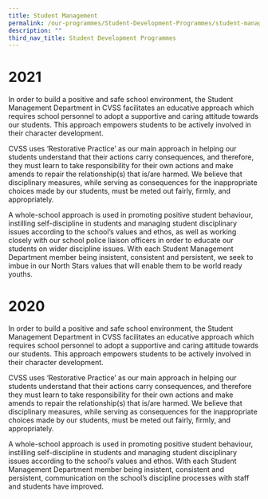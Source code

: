 ```yaml
---
title: Student Management
permalink: /our-programmes/Student-Development-Programmes/student-management
description: ""
third_nav_title: Student Development Programmes
---
```

# 2021


In order to build a positive and safe school environment, the Student Management Department in CVSS facilitates an educative approach which requires school personnel to adopt a supportive and caring attitude towards our students. This approach empowers students to be actively involved in their character development.  

CVSS uses ‘Restorative Practice’ as our main approach in helping our students understand that their actions carry consequences, and therefore, they must learn to take responsibility for their own actions and make amends to repair the relationship(s) that is/are harmed. We believe that disciplinary measures, while serving as consequences for the inappropriate choices made by our students, must be meted out fairly, firmly, and appropriately.  

A whole-school approach is used in promoting positive student behaviour, instilling self-discipline in students and managing student disciplinary issues according to the school’s values and ethos, as well as working closely with our school police liaison officers in order to educate our students on wider discipline issues. With each Student Management Department member being insistent, consistent and persistent, we seek to imbue in our North Stars values that will enable them to be world ready youths.  

  

# 2020


In order to build a positive and safe school environment, the Student Management Department in CVSS facilitates an educative approach which requires school personnel to adopt a supportive and caring attitude towards our students. This approach empowers students to be actively involved in their character development.  

CVSS uses ‘Restorative Practice’ as our main approach in helping our students understand that their actions carry consequences, and therefore they must learn to take responsibility for their own actions and make amends to repair the relationship(s) that is/are harmed. We believe that disciplinary measures, while serving as consequences for the inappropriate choices made by our students, must be meted out fairly, firmly, and appropriately.

A whole-school approach is used in promoting positive student behaviour, instilling self-discipline in students and managing student disciplinary issues according to the school’s values and ethos. With each Student Management Department member being insistent, consistent and persistent, communication on the school’s discipline processes with staff and students have improved.
